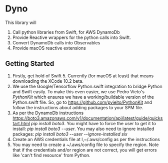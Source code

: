 # Dyno

This library will
1. Call python libraries from Swift, for AWS DynamoDb
2. Provide Reactive wrappers for the python calls into Swift.
3. Convert DynamoDb calls into Observables
4. Provide macOS reactive extensions 


## Getting Started
1. Firstly, get hold of Swift 5.  Currently (for macOS at least) that means downloading the XCode 10.2 beta.
2.  We use the Google/Tensorflow Python.swift integration to bridge Python and Swift easily. To make this even easier, we use Pedro Vieto's _PythonKit_ which ensures we have a working/buildable version of the Python.swift file. So, go to https://github.com/pvieito/PythonKit and follow the instructions about adding packages to your SPM file.
2. As per the DynamoDb instructions https://boto3.amazonaws.com/v1/documentation/api/latest/guide/quickstart.html  _pip install boto3_.  You might have to force the  user to get it to install:  _pip install boto3 --user_.  You may also need to ignore installed packages: _pip install boto3 --user --ignore-installed six_
3. Create an AWS credentials file at l,~/.aws/config as per the instructions
4. You may need to create a ~/.aws/config file to specify the region.  Note that if the credentials and/or region are not correct, you will get errors like 'can't find resource' from Python.
